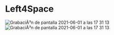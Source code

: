# Left4Space

![GrabaciÃ³n de pantalla 2021-06-01 a las 17 31 13](https://user-images.githubusercontent.com/8351520/120366847-7123d980-c310-11eb-94b5-9c32438c2210.gif)
![GrabaciÃ³n de pantalla 2021-06-01 a las 17 31 13](https://user-images.githubusercontent.com/8351520/120366847-7123d980-c310-11eb-94b5-9c32438c2210.gif)
